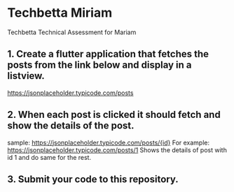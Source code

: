 # Techbetta Miriam
Techbetta Technical Assessment for Mariam

## 1. Create a flutter application that fetches the posts from the link below and display in a listview.
https://jsonplaceholder.typicode.com/posts

## 2. When each post is clicked it should fetch and show the details of the post.
sample: https://jsonplaceholder.typicode.com/posts/{id}
For example: https://jsonplaceholder.typicode.com/posts/1
Shows the details of post with id 1 and do same for the rest.

## 3. Submit your code to this repository.
